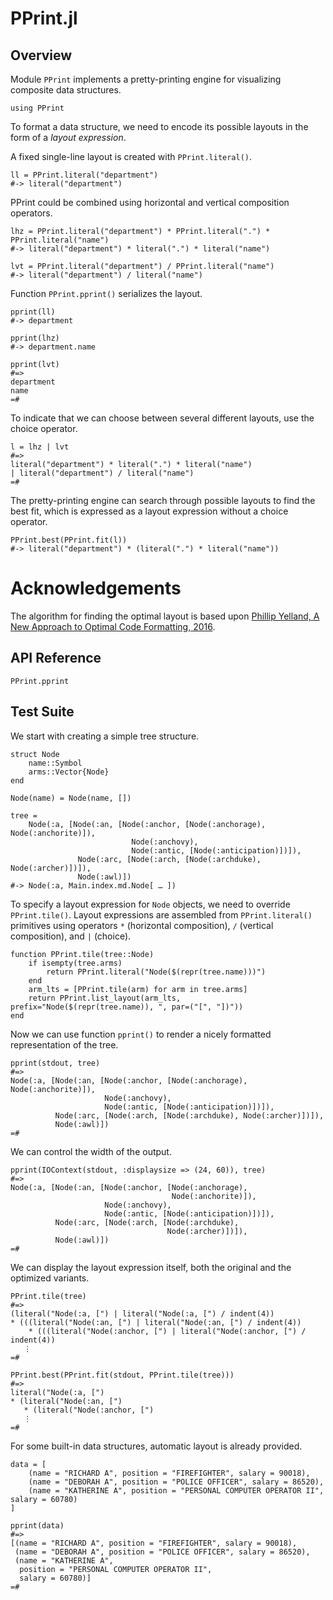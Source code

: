 # PPrint.jl


## Overview

Module `PPrint` implements a pretty-printing engine for visualizing composite
data structures.

    using PPrint

To format a data structure, we need to encode its possible layouts in the form
of a *layout expression*.

A fixed single-line layout is created with `PPrint.literal()`.

    ll = PPrint.literal("department")
    #-> literal("department")

PPrint could be combined using horizontal and vertical composition operators.

    lhz = PPrint.literal("department") * PPrint.literal(".") * PPrint.literal("name")
    #-> literal("department") * literal(".") * literal("name")

    lvt = PPrint.literal("department") / PPrint.literal("name")
    #-> literal("department") / literal("name")

Function `PPrint.pprint()` serializes the layout.

    pprint(ll)
    #-> department

    pprint(lhz)
    #-> department.name

    pprint(lvt)
    #=>
    department
    name
    =#

To indicate that we can choose between several different layouts, use the
choice operator.

    l = lhz | lvt
    #=>
    literal("department") * literal(".") * literal("name")
    | literal("department") / literal("name")
    =#

The pretty-printing engine can search through possible layouts to find the best
fit, which is expressed as a layout expression without a choice operator.

    PPrint.best(PPrint.fit(l))
    #-> literal("department") * (literal(".") * literal("name"))


# Acknowledgements

The algorithm for finding the optimal layout is based upon
[Phillip Yelland, A New Approach to Optimal Code Formatting, 2016](https://ai.google/research/pubs/pub44667).


## API Reference

```@docs
PPrint.pprint
```


## Test Suite

We start with creating a simple tree structure.

    struct Node
        name::Symbol
        arms::Vector{Node}
    end

    Node(name) = Node(name, [])

    tree =
        Node(:a, [Node(:an, [Node(:anchor, [Node(:anchorage), Node(:anchorite)]),
                               Node(:anchovy),
                               Node(:antic, [Node(:anticipation)])]),
                   Node(:arc, [Node(:arch, [Node(:archduke), Node(:archer)])]),
                   Node(:awl)])
    #-> Node(:a, Main.index.md.Node[ … ])

To specify a layout expression for `Node` objects, we need to override
`PPrint.tile()`.  Layout expressions are assembled from `PPrint.literal()`
primitives using operators `*` (horizontal composition), `/` (vertical
composition), and `|` (choice).

    function PPrint.tile(tree::Node)
        if isempty(tree.arms)
            return PPrint.literal("Node($(repr(tree.name)))")
        end
        arm_lts = [PPrint.tile(arm) for arm in tree.arms]
        return PPrint.list_layout(arm_lts, prefix="Node($(repr(tree.name)), ", par=("[", "])"))
    end

Now we can use function `pprint()` to render a nicely formatted representation
of the tree.

    pprint(stdout, tree)
    #=>
    Node(:a, [Node(:an, [Node(:anchor, [Node(:anchorage), Node(:anchorite)]),
                         Node(:anchovy),
                         Node(:antic, [Node(:anticipation)])]),
              Node(:arc, [Node(:arch, [Node(:archduke), Node(:archer)])]),
              Node(:awl)])
    =#

We can control the width of the output.

    pprint(IOContext(stdout, :displaysize => (24, 60)), tree)
    #=>
    Node(:a, [Node(:an, [Node(:anchor, [Node(:anchorage),
                                        Node(:anchorite)]),
                         Node(:anchovy),
                         Node(:antic, [Node(:anticipation)])]),
              Node(:arc, [Node(:arch, [Node(:archduke),
                                       Node(:archer)])]),
              Node(:awl)])
    =#

We can display the layout expression itself, both the original and the
optimized variants.

    PPrint.tile(tree)
    #=>
    (literal("Node(:a, [") | literal("Node(:a, [") / indent(4))
    * (((literal("Node(:an, [") | literal("Node(:an, [") / indent(4))
        * (((literal("Node(:anchor, [") | literal("Node(:anchor, [") / indent(4))
       ⋮
    =#

    PPrint.best(PPrint.fit(stdout, PPrint.tile(tree)))
    #=>
    literal("Node(:a, [")
    * (literal("Node(:an, [")
       * (literal("Node(:anchor, [")
       ⋮
    =#

For some built-in data structures, automatic layout is already provided.

    data = [
        (name = "RICHARD A", position = "FIREFIGHTER", salary = 90018),
        (name = "DEBORAH A", position = "POLICE OFFICER", salary = 86520),
        (name = "KATHERINE A", position = "PERSONAL COMPUTER OPERATOR II", salary = 60780)
    ]

    pprint(data)
    #=>
    [(name = "RICHARD A", position = "FIREFIGHTER", salary = 90018),
     (name = "DEBORAH A", position = "POLICE OFFICER", salary = 86520),
     (name = "KATHERINE A",
      position = "PERSONAL COMPUTER OPERATOR II",
      salary = 60780)]
    =#
